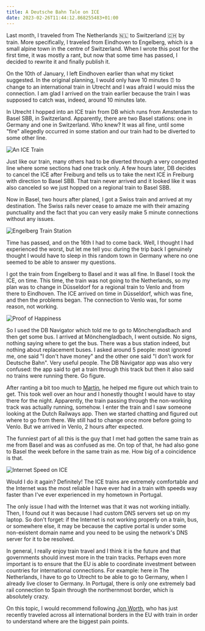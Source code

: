 ```yaml
---
title: A Deutsche Bahn Tale on ICE
date: 2023-02-26T11:44:12.868255483+01:00
---
```


Last month, I traveled from The Netherlands 🇳🇱 to Switzerland 🇨🇭 by train. More specifically, I traveled from Eindhoven to Engelberg, which is a small alpine town in the centre of Switzerland. When I wrote this post for the first time, it was mostly a rant, but now that some time has passed, I decided to rewrite it and finally publish it.

<!--more-->

On the 10th of January, I left Eindhoven earlier than what my ticket suggested. In the original planning, I would only have 10 minutes ⏰ to change to an international train in Utrecht and I was afraid I would miss the connection. I am glad I arrived on the train earlier because the train I was supposed to catch was, indeed, around 10 minutes late.

In Utrecht I hopped into an ICE train from DB which runs from Amsterdam to Basel SBB, in Switzerland. Apparently, there are two Basel stations: one in Germany and one in Switzerland. Who knew? It was all fine, until some "fire" allegedly occurred in some station and our train had to be diverted to some other line.

![An ICE Train](cdn:/f85294571442b66cd25a8b27c5f7c4a14578f7221de9614246dc5722ba627c52?class=fw)

Just like our train, many others had to be diverted through a very congested line where some sections had one track only. A few hours later, DB decides to cancel the ICE after Freiburg and tells us to take the next ICE in Freiburg with direction to Basel SBB. That train never arrived and it looked like it was also canceled so we just hopped on a regional train to Basel SBB.

Now in Basel, two hours after planed, I got a Swiss train and arrived at my destination. The Swiss rails never cease to amaze me with their amazing punctuality and the fact that you can very easily make 5 minute connections without any issues.

![Engelberg Train Station](cdn:/70bceed275bb63e060dd5b775d97a057a352401d000064f22feeea000370dd6c?class=fw)

Time has passed, and on the 16th I had to come back. Well, I thought I had experienced the worst, but let me tell you: during the trip back I genuinely thought I would have to sleep in this random town in Germany where no one seemed to be able to answer my questions.

I got the train from Engelberg to Basel and it was all fine. In Basel I took the ICE, on time. This time, the train was not going to the Netherlands, so my plan was to change in Düsseldorf for a regional train to Venlo and from there to Eindhoven. The ICE arrived on time in Düsseldorf, which was fine, and then the problems began. The connection to Venlo was, for some reason, not working.

![Proof of Happiness](cdn:/2b08b17c8200dc2e6112d3a4595d1b0ce332a75799fb5558d434d21b65ce64b8?class=right)

So I used the DB Navigator which told me to go to Mönchengladbach and then get some bus. I arrived at Mönchengladbach, I went outside. No signs, nothing saying where to get the bus. There was a bus station indeed, but nothing about replacement buses. I asked around 5 people: most ignored me, one said "I don't have money" and the other one said "I don't work for Deutsche Bahn". Very useful people. The DB Navigator app was also very confused: the app said to get a train through this track but then it also said no trains were running there. Go figure.

After ranting a bit too much to [Martin](https://mew.tv/), he helped me figure out which train to get. This took well over an hour and I honestly thought I would have to stay there for the night. Apparently, the train passing through the non-working track was actually running, somehow. I enter the train and I saw someone looking at the Dutch Railways app. Then we started chatting and figured out where to go from there. We still had to change once more before going to Venlo. But we arrived in Venlo, 2 hours after expected.

The funniest part of all this is the guy that I met had gotten the same train as me from Basel and was as confused as me. On top of that, he had also gone to Basel the week before in the same train as me. How big of a coincidence is that.

![Internet Speed on ICE](https://cdn.hacdias.com/media/4e79a63d32f0523ed881b3d7490cbd3b5f88958901c3b95e2fc8f21c7c5cc147.jpg?class=fw)

Would I do it again? Definitely! The ICE trains are extremely comfortable and the Internet was the most reliable I have ever had in a train with speeds way faster than I've ever experienced in my hometown in Portugal.

The only issue I had with the Internet was that it was not working initially. Then, I found out it was because I had custom DNS servers set up on my laptop. So don't forget: if the Internet is not working properly on a train, bus, or somewhere else, it may be because the captive portal is under some non-existent domain name and you need to be using the network's DNS server for it to be resolved.

In general, I really enjoy train travel and I think it is the future and that governments should invest more in the train tracks. Perhaps even more important is to ensure that the EU is able to coordinate investment between countries for international connections. For example: here in The Netherlands, I have to go to Utrecht to be able to go to Germany, when I already live closer to Germany. In Portugal, there is only one extremely bad rail connection to Spain through the northernmost border, which is absolutely crazy.

On this topic, I would recommend following [Jon Worth](https://jonworth.eu/), who has just recently traveled across all international borders in the EU with train in order to understand where are the biggest pain points.
